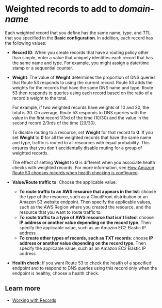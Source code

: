 # Weighted records to add to *domain\-name*<a name="routing-weighted"></a>

Each weighted record that you define has the same name, type, and TTL that you specified in the **Basic configuration**\. In addition, each record has the following values:
+ **Record ID**: When you create records that have a routing policy other than simple, enter a value that uniquely identifies each record that has the same name and type\. For example, you might assign a date/time stamp or a sequential counter\. 
+ **Weight**: The value of **Weight** determines the proportion of DNS queries that Route 53 responds to using the current record\. Route 53 adds the weights for the records that have the same DNS name and type\. Route 53 then responds to queries using each record based on the ratio of a record's weight to the total\.

  For example, if two weighted records have weights of 10 and 20, the total is 30\. On average, Route 53 responds to DNS queries with the value in the first record 1/3rd of the time \(10/30\) and the value in the second record 2/3rds of the time \(20/30\)\. 

  To disable routing to a resource, set **Weight** for that record to **0**\. If you set **Weight** to **0** for all the weighted records that have the same name and type, traffic is routed to all resources with equal probability\. This ensures that you don't accidentally disable routing for a group of weighted records\.

  The effect of setting **Weight** to **0** is different when you associate health checks with weighted records\. For more information, see [How Amazon Route 53 chooses records when health checking is configured](https://docs.aws.amazon.com/Route53/latest/DeveloperGuide/health-checks-how-route-53-chooses-records.html)\.
+ **Value/Route traffic to**: Choose the applicable value:
  + **To route traffic to an AWS resource that appears in the list**: choose the type of the resource, such as a CloudFront distribution or an Amazon S3 website endpoint\. Then specify the applicable values, such as the AWS Region where you created the resource, and the resource that you want to route traffic to\.
  + **To route traffic to a type of AWS resource that isn't listed**: choose **IP address or another value depending on the record type**\. Then specify the applicable value, such as an Amazon EC2 Elastic IP address\.
  + **To create other types of records, such as TXT records**: choose **IP address or another value depending on the record type**\. Then specify the applicable value, such as an Amazon EC2 Elastic IP address\.
+ **Health check**: If you want Route 53 to check the health of a specified endpoint and to respond to DNS queries using this record only when the endpoint is healthy, choose a health check\. 

## Learn more<a name="routing-weighted-learn-more"></a>
+ [Working with Records](https://docs.aws.amazon.com/Route53/latest/DeveloperGuide/rrsets-working-with.html)